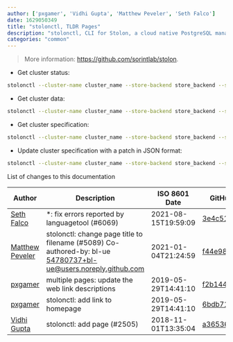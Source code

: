 ```yaml
---
author: ['pxgamer', 'Vidhi Gupta', 'Matthew Peveler', 'Seth Falco']
date: 1629050349
title: "stolonctl, TLDR Pages"
description: "stolonctl, CLI for Stolon, a cloud native PostgreSQL manager for PostgreSQL high availability."
categories: "common"
---
```

> More information: <https://github.com/sorintlab/stolon>.

- Get cluster status:

```bash
stolonctl --cluster-name cluster_name --store-backend store_backend --store-endpoints store_endpoints status
```

- Get cluster data:

```bash
stolonctl --cluster-name cluster_name --store-backend store_backend --store-endpoints store_endpoints clusterdata
```

- Get cluster specification:

```bash
stolonctl --cluster-name cluster_name --store-backend store_backend --store-endpoints store_endpoints spec
```

- Update cluster specification with a patch in JSON format:

```bash
stolonctl --cluster-name cluster_name --store-backend store_backend --store-endpoints store_endpoints update --patch 'cluster_spec'
```
List of changes to this documentation


Author | Description | ISO 8601 Date | GitHub link
------|-----|-----|-----
[Seth Falco](mailto:seth@falco.fun) | *: fix errors reported by languagetool (#6069) | 2021-08-15T19:59:09 | [3e4c519004a4](https://github.com/tldr-pages/tldr/commit/3e4c519004a471c861cdc609fd7239ee3355671c)
[Matthew Peveler](mailto:matt.peveler@gmail.com) | stolonctl: change page title to filename (#5089) Co-authored-by: bl-ue <54780737+bl-ue@users.noreply.github.com> | 2021-01-04T21:24:59 | [f44e989c65c5](https://github.com/tldr-pages/tldr/commit/f44e989c65c596a8c5d9502ef5550ebd6e15fede)
[pxgamer](mailto:owzie123@gmail.com) | multiple pages: update the web link descriptions | 2019-05-29T14:41:10 | [f2b1446e6247](https://github.com/tldr-pages/tldr/commit/f2b1446e6247d3e794ee6577dee0c867dfc9af26)
[pxgamer](mailto:owzie123@gmail.com) | stolonctl: add link to homepage | 2019-05-29T14:41:10 | [6bdb71dcc34f](https://github.com/tldr-pages/tldr/commit/6bdb71dcc34f5276e42f6cc13802c4fef6882d02)
[Vidhi Gupta](mailto:vidhigupta0494@gmail.com) | stolonctl: add page (#2505) | 2018-11-01T13:35:04 | [a365369bad17](https://github.com/tldr-pages/tldr/commit/a365369bad17aee0a045debf6a9d2640dace9cfe)

